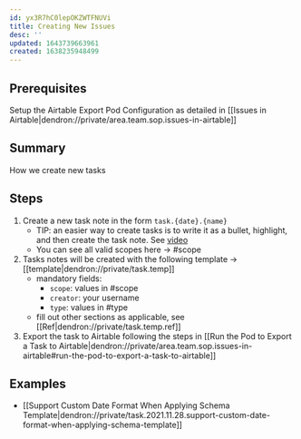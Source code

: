 ```yaml
---
id: yx3R7hC0lepOKZWTFNUVi
title: Creating New Issues
desc: ''
updated: 1643739663961
created: 1638235948499
---
```


## Prerequisites

Setup the Airtable Export Pod Configuration as detailed in [[Issues in Airtable|dendron://private/area.team.sop.issues-in-airtable]]

## Summary
How we create new tasks

## Steps
1. Create a new task note in the form `task.{date}.{name}`
    - TIP: an easier way to create tasks is to write it as a bullet, highlight, and then create the task note. See [video](https://www.loom.com/share/75b87c1fd7e746b585ad9fb2e1445c4d?from_recorder=1&focus_title=1)
    - You can see all valid scopes here -> #scope
1. Tasks notes will be created with the following template -> [[template|dendron://private/task.temp]]
    - mandatory fields:
        - `scope`: values in #scope
        - `creator`: your username
        - `type`: values in #type
    - fill out other sections as applicable, see [[Ref|dendron://private/task.temp.ref]]
1. Export the task to Airtable following the steps in [[Run the Pod to Export a Task to Airtable|dendron://private/area.team.sop.issues-in-airtable#run-the-pod-to-export-a-task-to-airtable]]

## Examples
- [[Support Custom Date Format When Applying Schema Template|dendron://private/task.2021.11.28.support-custom-date-format-when-applying-schema-template]]
